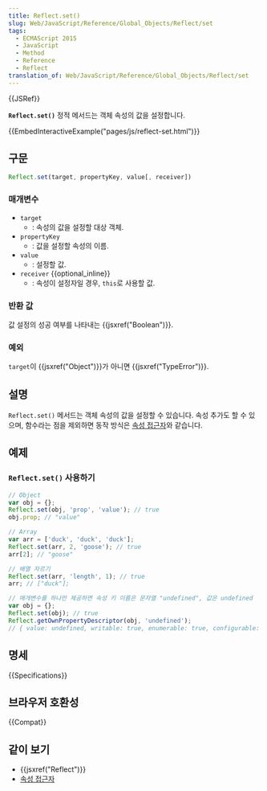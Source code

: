 ```yaml
---
title: Reflect.set()
slug: Web/JavaScript/Reference/Global_Objects/Reflect/set
tags:
  - ECMAScript 2015
  - JavaScript
  - Method
  - Reference
  - Reflect
translation_of: Web/JavaScript/Reference/Global_Objects/Reflect/set
---
```


{{JSRef}}

**`Reflect.set()`** 정적 메서드는 객체 속성의 값을 설정합니다.

{{EmbedInteractiveExample("pages/js/reflect-set.html")}}

## 구문

```js
Reflect.set(target, propertyKey, value[, receiver])
```

### 매개변수

- `target`
  - : 속성의 값을 설정할 대상 객체.
- `propertyKey`
  - : 값을 설정할 속성의 이름.
- `value`
  - : 설정할 값.
- `receiver` {{optional_inline}}
  - : 속성이 설정자일 경우, `this`로 사용할 값.

### 반환 값

값 설정의 성공 여부를 나타내는 {{jsxref("Boolean")}}.

### 예외

`target`이 {{jsxref("Object")}}가 아니면 {{jsxref("TypeError")}}.

## 설명

`Reflect.set()` 메서드는 객체 속성의 값을 설정할 수 있습니다. 속성 추가도 할 수 있으며, 함수라는 점을 제외하면 동작 방식은 [속성 접근자](/ko/docs/Web/JavaScript/Reference/Operators/Property_Accessors)와 같습니다.

## 예제

### `Reflect.set()` 사용하기

```js
// Object
var obj = {};
Reflect.set(obj, 'prop', 'value'); // true
obj.prop; // "value"

// Array
var arr = ['duck', 'duck', 'duck'];
Reflect.set(arr, 2, 'goose'); // true
arr[2]; // "goose"

// 배열 자르기
Reflect.set(arr, 'length', 1); // true
arr; // ["duck"];

// 매개변수를 하나만 제공하면 속성 키 이름은 문자열 "undefined", 값은 undefined
var obj = {};
Reflect.set(obj); // true
Reflect.getOwnPropertyDescriptor(obj, 'undefined');
// { value: undefined, writable: true, enumerable: true, configurable: true }
```

## 명세

{{Specifications}}

## 브라우저 호환성

{{Compat}}

## 같이 보기

- {{jsxref("Reflect")}}
- [속성 접근자](/ko/docs/Web/JavaScript/Reference/Operators/Property_Accessors)
